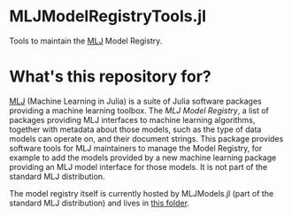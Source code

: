 # MLJModelRegistryTools.jl

Tools to maintain the [MLJ](https://juliaml.ai) Model Registry.

# What's this repository for?

[MLJ](https://juliaml.ai) (Machine Learning in Julia) is a suite of Julia software
packages providing a machine learning toolbox. The *MLJ Model Registry*, a list of
packages providing MLJ interfaces to machine learning algorithms, together with metadata
about those models, such as the type of data models can operate on, and their document
strings. This package provides software tools for MLJ maintainers to manage the Model
Registry, for example to add the models provided by a new machine learning package
providing an MLJ model interface for those models. It is not part of the standard MLJ
distribution.
  
The model registry itself is currently hosted by MLJModels.jl (part of the standard MLJ
distribution) and lives in [this
folder](https://github.com/JuliaAI/MLJModelRegisry.jl/master/src/registry/).
